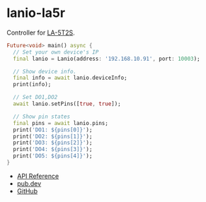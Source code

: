 # lanio-la5r

Controller for [LA-5T2S](http://www.lineeye.co.jp/html/product_LA-5T2S.html).

```dart
Future<void> main() async {
  // Set your own device's IP
  final lanio = Lanio(address: '192.168.10.91', port: 10003);

  // Show device info.
  final info = await lanio.deviceInfo;
  print(info);

  // Set DO1,DO2
  await lanio.setPins([true, true]);

  // Show pin states
  final pins = await lanio.pins;
  print('DO1: ${pins[0]}');
  print('DO2: ${pins[1]}');
  print('DO3: ${pins[2]}');
  print('DO4: ${pins[3]}');
  print('DO5: ${pins[4]}');
}
```

- [API Reference](https://pub.dev/documentation/lanio_la5r_controller/latest/)
- [pub.dev](https://pub.dev/packages/lanio_la5r_controller)
- [GitHub](https://github.com/espresso3389/lanio_la5r_controller)
